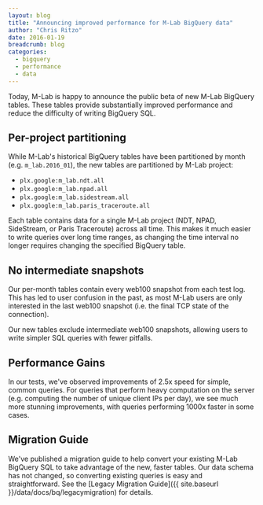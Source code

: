 ```yaml
---
layout: blog
title: "Announcing improved performance for M-Lab BigQuery data"
author: "Chris Ritzo"
date: 2016-01-19
breadcrumb: blog
categories:
  - bigquery
  - performance
  - data
---
```


Today, M-Lab is happy to announce the public beta of new M-Lab BigQuery tables. These tables provide substantially improved performance and reduce the difficulty of writing BigQuery SQL.

<!--more-->

## **Per-project partitioning**

While M-Lab's historical BigQuery tables have been partitioned by month (e.g. `m_lab.2016_01`), the new tables are partitioned by M-Lab project:

- `plx.google:m_lab.ndt.all`
- `plx.google:m_lab.npad.all`
- `plx.google:m_lab.sidestream.all`
- `plx.google:m_lab.paris_traceroute.all`

Each table contains data for a single M-Lab project (NDT, NPAD, SideStream, or Paris Traceroute) across all time. This makes it much easier to write queries over long time ranges, as changing the time interval no longer requires changing the specified BigQuery table.

## **No intermediate snapshots**

Our per-month tables contain every web100 snapshot from each test log.  This has led to user confusion in the past, as most M-Lab users are only interested in the last web100 snapshot (i.e. the final TCP state of the connection).

Our new tables exclude intermediate web100 snapshots, allowing users to
write simpler SQL queries with fewer pitfalls.

## **Performance Gains**

In our tests, we've observed improvements of 2.5x speed for simple, common queries. For queries that perform heavy computation on the server (e.g. computing the number of unique client IPs per day), we see much more stunning improvements, with queries performing 1000x faster in some
cases.

## **Migration Guide**

We've published a migration guide to help convert your existing M-Lab BigQuery SQL to take advantage of the new, faster tables. Our data schema has not changed, so converting existing queries is easy and straightforward. See the [Legacy Migration Guide]({{ site.baseurl }}/data/docs/bq/legacymigration) for details.
